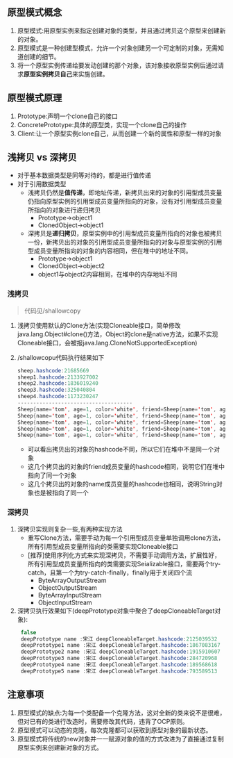 ## 原型模式概念

1. 原型模式:用原型实例来指定创建对象的类型，并且通过拷贝这个原型来创建新的对象。
2. 原型模式是一种创建型模式，允许一个对象创建另一个可定制的对象，无需知道创建的细节。
3. 将一个原型实例传递给要发动创建的那个对象，该对象接收原型实例后通过请求**原型实例拷贝自己**来实施创建。

## 原型模式原理

1. Prototype:声明一个clone自己的接口
2. ConcretePrototype:具体的原型类，实现一个clone自己的操作
3. Client:让一个原型实例clone自己，从而创建一个新的属性和原型一样的对象

## 浅拷贝 vs 深拷贝

* 对于基本数据类型是同等对待的，都是进行值传递
* 对于引用数据类型
   * 浅拷贝仍然是**值传递**，即地址传递，新拷贝出来的对象的引用型成员变量仍指向原型实例的引用型成员变量所指向的对象，没有对引用型成员变量所指向的对象进行递归拷贝
      * Prototype->object1
      * ClonedObject->object1
   * 深拷贝是**递归拷贝**，原型实例中的引用型成员变量所指向的对象也被拷贝一份，新拷贝出的对象的引用型成员变量所指向的对象与原型实例的引用型成员变量所指向的对象的内容相同，但在堆中的地址不同。
      * Prototype->object1
      * ClonedObject->object2
      * object1与object2内容相同，在堆中的内存地址不同

### 浅拷贝

> 代码见/shallowcopy

1. 浅拷贝使用默认的Clone方法(实现Cloneable接口，简单修改java.lang.Object#clone()方法，Object的clone是native方法，如果不实现Cloneable接口，会被报java.lang.CloneNotSupportedException)
2. /shallowcopu代码执行结果如下

   ```java
   sheep.hashcode:21685669
   sheep1.hashcode:2133927002
   sheep2.hashcode:1836019240
   sheep3.hashcode:325040804
   sheep4.hashcode:1173230247
   -------------------------------------
   Sheep{name='tom', age=1, color='white', friend=Sheep{name='tom', age=1, color='white', friend=null}} name.hashcode:115026 friend.hashcode:856419764
   Sheep{name='tom', age=1, color='white', friend=Sheep{name='tom', age=1, color='white', friend=null}} name.hashcode:115026 friend.hashcode:856419764
   Sheep{name='tom', age=1, color='white', friend=Sheep{name='tom', age=1, color='white', friend=null}} name.hashcode:115026 friend.hashcode:856419764
   Sheep{name='tom', age=1, color='white', friend=Sheep{name='tom', age=1, color='white', friend=null}} name.hashcode:115026 friend.hashcode:856419764
   Sheep{name='tom', age=1, color='white', friend=Sheep{name='tom', age=1, color='white', friend=null}} name.hashcode:115026 friend.hashcode:856419764
   ```
 
   * 可以看出拷贝出的对象的hashcode不同，所以它们在堆中不是同一个对象
   * 这几个拷贝出的对象的friend成员变量的hashcode相同，说明它们在堆中指向了同一个对象
   * 这几个拷贝出的对象的name成员变量的hashcode也相同，说明String对象也是被指向了同一个

   
### 深拷贝

1. 深拷贝实现则复杂一些,有两种实现方法
   * 重写Clone方法，需要手动为每一个引用型成员变量单独调用clone方法，所有引用型成员变量所指向的类需要实现Cloneable接口
   * \[推荐\]使用序列化方式来实现深拷贝，不需要手动调用方法，扩展性好，所有引用型成员变量所指向的类需要实现Seializable接口，需要两个try-catch，且第一个为try-catch-finally，finally用于关闭四个流
      * ByteArrayOutputStream
      * ObjectOutputStream
      * ByteArrayInputStream
      * ObjectInputStream
2. 深拷贝执行效果如下(deepPrototype对象中聚合了deepCloneableTarget对象):
   ```java
    false
    deepPrototype name :宋江 deepCloneableTarget.hashcode:2125039532
    deepPrototype1 name :宋江 deepCloneableTarget.hashcode:1867083167
    deepPrototype2 name :宋江 deepCloneableTarget.hashcode:1915910607
    deepPrototype3 name :宋江 deepCloneableTarget.hashcode:284720968
    deepPrototype4 name :宋江 deepCloneableTarget.hashcode:189568618
    deepPrototype5 name :宋江 deepCloneableTarget.hashcode:793589513
   ```

## 注意事项

1. 原型模式的缺点:为每一个类配备一个克隆方法，这对全新的类来说不是很难，但对已有的类进行改造时，需要修改其代码，违背了OCP原则。
2. 原型模式可以动态的克隆，每次克隆都可以获取到原型对象的最新状态。
3. 原型模式将传统的new对象并一一赋源对象的值的方式改进为了直接通过复制原型实例来创建新对象的方式。